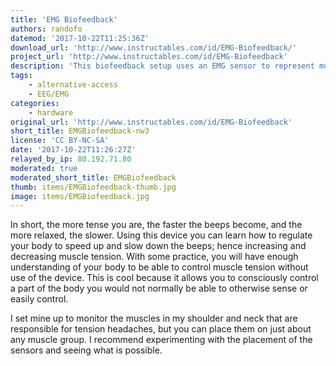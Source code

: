 ```yaml
---
title: 'EMG Biofeedback'
authors: randofo
datemod: '2017-10-22T11:25:36Z'
download_url: 'http://www.instructables.com/id/EMG-Biofeedback/'
project_url: 'http://www.instructables.com/id/EMG-Biofeedback'
description: 'This biofeedback setup uses an EMG sensor to represent muscle tension as a series of beeps and allows you to train your body to adjust muscle tension at will. '
tags:
    - alternative-access
    - EEG/EMG
categories:
    - hardware
original_url: 'http://www.instructables.com/id/EMG-Biofeedback'
short_title: EMGBiofeedback-nw3
license: 'CC BY-NC-SA'
date: '2017-10-22T11:26:27Z'
relayed_by_ip: 80.192.71.80
moderated: true
moderated_short_title: EMGBiofeedback
thumb: items/EMGBiofeedback-thumb.jpg
image: items/EMGBiofeedback.jpg
---
```

In short, the more tense you are, the faster the beeps become, and the more relaxed, the slower. Using this device you can learn how to regulate your body to speed up and slow down the beeps; hence increasing and decreasing muscle tension. With some practice, you will have enough understanding of your body to be able to control muscle tension without use of the device. This is cool because it allows you to consciously control a part of the body you would not normally be able to otherwise sense or easily control.

I set mine up to monitor the muscles in my shoulder and neck that are responsible for tension headaches, but you can place them on just about any muscle group. I recommend experimenting with the placement of the sensors and seeing what is possible.